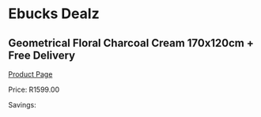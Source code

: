 
# Ebucks Dealz
## Geometrical Floral Charcoal Cream 170x120cm + Free Delivery
[Product Page](https://www.ebucks.com/web/shop/productSelected.do?prodId=1209965046&catId=1209942745)

Price: R1599.00

Savings: 


	